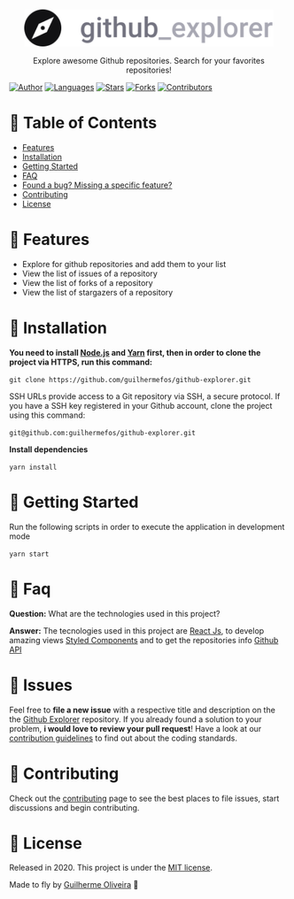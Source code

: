 </br>

<p align="center">
  <a>
    <img alt="Github Explore" title="Github Explore" src=".github/logo.svg" width="450">
  </a>
</p>

<p align="center">
  Explore awesome Github repositories. Search for your favorites repositories!
</p>

[![Author](https://img.shields.io/badge/author-GuilhermeOliveira-2ea44f?style=flat-square)](https://github.com/guilhermefos)
[![Languages](https://img.shields.io/github/languages/count/guilhermefos/github-explorer?color=%232ea44f&style=flat-square)](#)
[![Stars](https://img.shields.io/github/stars/guilhermefos/github-explorer?color=2ea44f&style=flat-square)](https://github.com/guilhermefos/github-explorer/stargazers)
[![Forks](https://img.shields.io/github/forks/guilhermefos/github-explorer?color=%232ea44f&style=flat-square)](https://github.com/guilhermefos/github-explorer/network/members)
[![Contributors](https://img.shields.io/github/contributors/guilhermefos/github-explorer?color=2ea44f&style=flat-square)](https://github.com/guilhermefos/github-explorer/graphs/contributors)

# :pushpin: Table of Contents

- [Features](#rocket-features)
- [Installation](#construction_worker-installation)
- [Getting Started](#runner-getting-started)
- [FAQ](#postbox-faq)
- [Found a bug? Missing a specific feature?](#bug-issues)
- [Contributing](#tada-contributing)
- [License](#closed_book-license)

# :rocket: Features

- Explore for github repositories and add them to your list
- View the list of issues of a repository
- View the list of forks of a repository
- View the list of stargazers of a repository

# :construction_worker: Installation

**You need to install [Node.js](https://nodejs.org/en/download/) and [Yarn](https://yarnpkg.com/) first, then in order to clone the project via HTTPS, run this command:**

`git clone https://github.com/guilhermefos/github-explorer.git`

SSH URLs provide access to a Git repository via SSH, a secure protocol. If you have a SSH key registered in your Github account, clone the project using this command:

`git@github.com:guilhermefos/github-explorer.git`

**Install dependencies**

`yarn install`

# :runner: Getting Started

Run the following scripts in order to execute the application in development mode

`yarn start`

# :postbox: Faq

**Question:** What are the technologies used in this project?

**Answer:** The tecnologies used in this project are [React Js](https://reactjs.org/), to develop amazing views [Styled Components](https://styled-components.com/) and to get the repositories info [Github API](https://developer.github.com/v3/)

##

# :bug: Issues

Feel free to **file a new issue** with a respective title and description on the the [Github Explorer](https://github.com/guilhermefos/github-explorer/issues) repository. If you already found a solution to your problem, **i would love to review your pull request**! Have a look at our [contribution guidelines](https://github.com/guilhermefos/github-explorer/blob/master/CONTRIBUTING.md) to find out about the coding standards.

# :tada: Contributing

Check out the [contributing](https://github.com/guilhermefos/github-explorer/blob/master/CONTRIBUTING.md) page to see the best places to file issues, start discussions and begin contributing.

# :closed_book: License

Released in 2020.
This project is under the [MIT license]().

Made to fly by [Guilherme Oliveira](https://github.com/guilhermefos) 🚀
